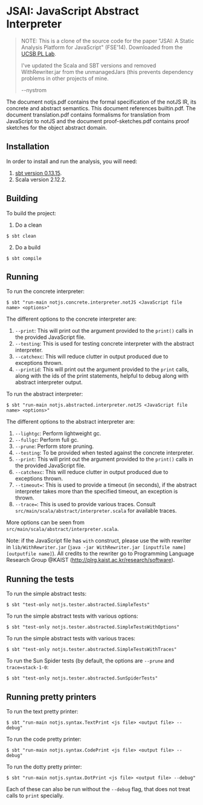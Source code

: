 # JSAI: JavaScript Abstract Interpreter

> NOTE:
> This is a clone of the source code 
> for the paper "JSAI: A Static Analysis Platform for JavaScript" (FSE'14).
> Downloaded from the
> [UCSB PL Lab](http://www.cs.ucsb.edu/~benh/research/downloads.html).
>
> I've updated the Scala and SBT versions and removed WithRewriter.jar
> from the unmanagedJars (this prevents dependency problems in other
> projects of mine.
>
> --nystrom

The document notjs.pdf contains the formal specification of the notJS IR, its concrete and abstract semantics. This document references builtin.pdf. The document translation.pdf contains formalisms for translation from JavaScript to notJS and the document proof-sketches.pdf contains proof sketches for the object abstract domain.

## Installation

In order to install and run the analysis, you will need:

1. [sbt version 0.13.15](http://www.scala-sbt.org/0.13.15/docs/home.html).
2. Scala version 2.12.2. 

## Building

To build the project:

1. Do a clean
```console
$ sbt clean
```

2. Do a build
```console
$ sbt compile
```     

## Running

To run the concrete interpreter:
```console
$ sbt "run-main notjs.concrete.interpreter.notJS <JavaScript file name> <options>"
```

The different options to the concrete interpreter are:

1. `--print`: This will print out the argument provided to the `print()` calls in the provided JavaScript file. 
2. `--testing`: This is used for testing concrete interpreter with the abstract interpreter. 
3. `--catchexc`: This will reduce clutter in output produced due to exceptions thrown.
4. `--printid`: This will print out the argument provided to the `print` calls, along with the ids of the print statements, helpful to debug along with abstract interpreter output. 

To run the abstract interpreter:
```console
$ sbt "run-main notjs.abstracted.interpreter.notJS <JavaScript file name> <options>"
```

The different options to the abstract interpreter are:

1. `--lightgc`: Perform lightweight gc. 
2. `--fullgc`: Perform full gc. 
3. `--prune`: Perform store pruning. 
4. `--testing`: To be provided when tested against the concrete interpreter. 
5. `--print`: This will print out the argument provided to the `print()` calls in the provided JavaScript file. 
6. `--catchexc`: This will reduce clutter in output produced due to exceptions thrown.
7.  `--timeout=`: This is used to provide a timeout (in seconds), if the abstract interpreter takes more than the specified timeout, an exception is thrown.
8. `--trace=`: This is used to provide various traces. Consult `src/main/scala/abstract/interpreter.scala` for available traces. 

More options can be seen from `src/main/scala/abstract/interpreter.scala`. 

Note: if the JavaScript file has `with` construct, please use the with rewriter in `lib/WithRewriter.jar` (`java -jar WithRewriter.jar [inputfile name] [outputfile name]`). All credits to the rewriter go to Programming Language Research Group @KAIST (http://plrg.kaist.ac.kr/research/software). 

## Running the tests

To run the simple abstract tests:
```console
$ sbt "test-only notjs.tester.abstracted.SimpleTests"
```

To run the simple abstract tests with various options:
```console
$ sbt "test-only notjs.tester.abstracted.SimpleTestsWithOptions"
```

To run the simple abstract tests with various traces:
```console
$ sbt "test-only notjs.tester.abstracted.SimpleTestsWithTraces"
```

To run the Sun Spider tests (by default, the options are `--prune` and `trace=stack-1-0`: 
```console
$ sbt "test-only notjs.tester.abstracted.SunSpiderTests"
```

## Running pretty printers

To run the text pretty printer:
```console
$ sbt "run-main notjs.syntax.TextPrint <js file> <output file> --debug"
```    

To run the code pretty printer:
```console
$ sbt "run-main notjs.syntax.CodePrint <js file> <output file> --debug"
```    

To run the dotty pretty printer:
```console
$ sbt "run-main notjs.syntax.DotPrint <js file> <output file> --debug"
```    

Each of these can also be run without the `--debug` flag, that does not treat calls to `print` specially. 

